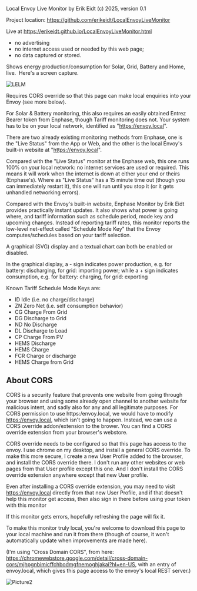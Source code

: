 Local Envoy Live Monitor by Erik Eidt (c) 2025, version 0.1

Project location: https://github.com/erikeidt/LocalEnvoyLiveMonitor

Live at https://erikeidt.github.io/LocalEnvoyLiveMonitor.html

* no advertising
* no internet access used or needed by this web page; 
* no data captured or stored.

Shows energy production/consumption for Solar, Grid, Battery and Home, live.&nbsp; Here's a screen capture.

![LELM](https://github.com/user-attachments/assets/2e54d9a9-6a80-41fc-8285-03312339b1a9)

Requires CORS override so that this page can make local enquiries into your Envoy (see more below).

For Solar & Battery monitoring, this also requires an easily obtained Entrez Bearer token from Enphase, though Tariff monitoring does not. Your system has to be on your local network, identified as "https://envoy.local".

There are two already existing monitoring methods from Enphase, one is the "Live Status" from the App or Web, and the other is the local Envoy's built-in website at "https://envoy.local".

Compared with the "Live Status" monitor at the Enphase web, this one runs 100% on your local network: no internet services are used or required.  This means it will work when the internet is down at either your end or theirs (Enphase's). Where as "Live Status" has a 15 minute time out (though you can immediately restart it), this one will run until you stop it (or it gets unhandled networking errors).

Compared with the Envoy's built-in website, Enphase Monitor by Erik Eidt provides practically instant updates.  It also shows what power is going where, and tariff information such as schedule period, mode key and upcoming changes.  Instead of reporting tariff rates, this monitor reports the low-level net-effect called "Schedule Mode Key" that the Envoy computes/schedules based on your tariff selection.

A graphical (SVG) display and a textual chart can both be enabled or disabled.

In the graphical display, a - sign indicates power production, e.g. for battery: discharging, for grid: importing power; while a + sign indicates consumption, e.g. for battery: charging, for grid: exporting

Known Tariff Schedule Mode Keys are:

* ID	Idle (i.e. no charge/discharge)
* ZN	Zero Net (i.e. self consumption behavior)
* CG	Charge From Grid
* DG	Discharge to Grid
* ND	No Discharge
* DL	Discharge to Load
* CP	Charge From PV
* HEMS Discharge	
* HEMS Charge	
* FCR	Charge or discharge
* HEMS Charge from Grid

About CORS
----------

CORS is a security feature that prevents one website from going through your browser and using some already open channel to another website for malicious intent, and sadly also for any and all legitimate purposes.  For CORS permission to use https:/envoy.local, we would have to modify https://envoy.local, which isn't going to happen.  Instead, we can use a CORS override addon/extension to the brower.  You can find a CORS override extension from your browser's webstore.

CORS override needs to be configured so that this page has access to the envoy.  I use chrome on my desktop, and install a general CORS override.  To make this more secure, I create a new User Profile added to the browser, and install the CORS override there.  I don't run any other websites or web pages from that User profile except this one.  And I don't install the CORS override extension anywhere except that new User profile.

Even after installing a CORS override extension, you may need to visit https://envoy.local directly from that new User Profile, and if that doesn't help this monitor get access, then also sign in there before using your token with this monitor

If this monitor gets errors, hopefully refreshing the page will fix it.

To make this monitor truly local, you're welcome to download this page to your local machine and run it from there (though of course, it won't automatically update when improvements are made here).

(I'm using "Cross Domain CORS", from here: https://chromewebstore.google.com/detail/cross-domain-cors/mjhpgnbimicffchbodmgfnemoghjakai?hl=en-US, with an entry of envoy\.local, which gives this page access to the envoy's local REST server.)

![Picture2](https://github.com/user-attachments/assets/678ecb18-cc0c-464f-a79e-2662e0e26f08)


